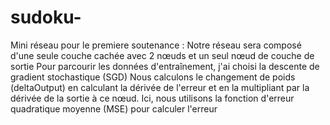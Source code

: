# sudoku-
Mini réseau pour le premiere soutenance : 
Notre réseau sera composé d'une seule couche cachée avec 2 nœuds et un seul nœud de couche de sortie
Pour parcourir les données d'entraînement, j'ai choisi la descente de gradient stochastique (SGD)
Nous calculons le changement de poids (deltaOutput) en calculant la dérivée de l'erreur et en la multipliant par la dérivée de la sortie à ce nœud. Ici, nous utilisons la fonction d'erreur quadratique moyenne (MSE) pour calculer l'erreur

